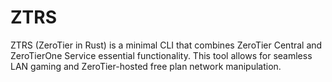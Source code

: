 # ZTRS

ZTRS (ZeroTier in Rust) is a minimal CLI that combines ZeroTier Central and
ZeroTierOne Service essential functionality. This tool allows for seamless
LAN gaming and ZeroTier-hosted free plan network manipulation.
